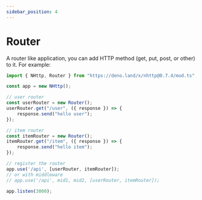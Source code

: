 ```yaml
---
sidebar_position: 4
---
```


# Router
A router like application, you can add HTTP method (get, put, post, or other) to it. For example:
```js
import { NHttp, Router } from "https://deno.land/x/nhttp@0.7.4/mod.ts";

const app = new NHttp();

// user router
const userRouter = new Router();
userRouter.get("/user", ({ response }) => {
    response.send("hello user");
});

// item router
const itemRouter = new Router();
itemRouter.get("/item", ({ response }) => {
    response.send("hello item");
});

// register the router
app.use('/api', [userRouter, itemRouter]);
// or with middleware
// app.use('/api', mid1, mid2, [userRouter, itemRouter]);

app.listen(3000);
```
